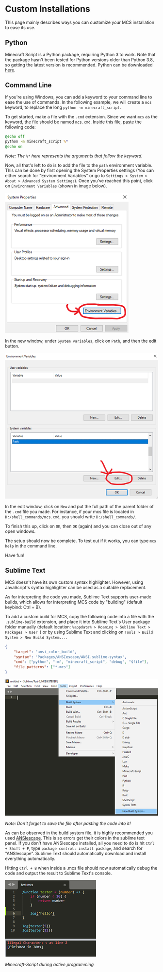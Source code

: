 # Custom Installations
This page mainly describes ways you can customize your
MCS installation to ease its use.

## Python
Minecraft Script is a Python package, requiring Python 3 to work.
Note that the package hasn't been tested for Python versions older than
Python 3.8, so getting the latest version is recommended.
Python can be downloaded [here](https://www.python.org/downloads/).

## Command Line
If you're using Windows, you can add a keyword to your command line to ease the
use of commands. In the following example, we will create a ``mcs`` keyword, to
replace the long ``python -m minecraft_script``.

To get started, make a file with the ``.cmd`` extension. Since we want ``mcs`` as the keyword,
the file should be named ``mcs.cmd``. Inside this file, paste the following code:

```cmd
@echo off
python -m minecraft_script %*
@echo on
```
_Note: The ``%*`` here represents the arguments that follow the keyword._

Now, all that's left to do is to add the file to the ``path`` environment variable.
This can be done by first opening the System Properties settings
(You can either search for "Environment Variables" or go to ``Settings > System > About > Advanced System Settings``).
Once you've reached this point, click on ``Environment Variables`` (shown in image below).

![img](resources/environ_vars.png)

In the new window, under ``System variables``, click on ``Path``, and then the edit button.

![img](resources/environ_vars_2.png)

In the edit window, click on ``New`` and put the full path of the parent folder of the ``.cmd`` file you made.
For instance, if your mcs file is located in ``D:/shell_commands/mcs.cmd``, you should write ``D:/shell_commands/``.

To finish this up, click on ``OK``, then ``OK`` (again) and you can close out of any open windows.

The setup should now be complete. To test out if it works, you can type ``mcs help`` in the command line.

Have fun!


## Sublime Text
MCS doesn't have its own custom syntax highlighter.
However, using JavaScript's syntax highlighter can be used as a suitable replacement.

As for interpreting the code you made, Sublime Text supports user-made builds,
which allows for interpreting MCS code by "building" (default keybind: Ctrl + B).

To add a custom build for MCS, copy the following code into a file with the ``.sublime-build`` extension,
and place it into Sublime Text's User package folder manually
(default location: ``%appdata% > Roaming > Sublime Text > Packages > User ``)
or by using Sublime Text and clicking on ``Tools > Build System > New Build System...``.
```json
{
    "target": "ansi_color_build",
    "syntax": "Packages/ANSIescape/ANSI.sublime-syntax",
    "cmd": ["python", "-m", "minecraft_script", "debug", "$file"],
    "file_patterns": ["*.mcs"]
}
```
![img](resources/sublime_text_build_system.png)

_Note: Don't forget to save the file after pasting the code into it!_

As can be observed in the build system file, it is highly recommended you used [ANSIescape](https://github.com/aziz/SublimeANSI/).
This is so errors get their colors in the sublime text panel. If you don't have ANSIescape installed,
all you need to do is hit ``Ctrl + Shift + P``, type ``package control: install package``,
and search for "ANSIescape". Sublime Text should automatically download and install everything automatically.

Hitting ``Ctrl + B`` when inside a .mcs file should now automatically debug the code and
output the result to Sublime Text's console.

![img](resources/sublime_output.png)

_Minecraft-Script during active programming_
